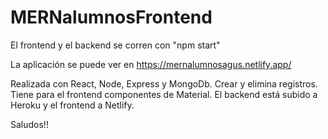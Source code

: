 # MERNalumnosFrontend

El frontend y el backend se corren con "npm start"

La aplicación se puede ver en https://mernalumnosagus.netlify.app/

Realizada con React, Node, Express y MongoDb. Crear y elimina registros. Tiene para el frontend componentes de Material. El backend está subido a Heroku y el frontend a Netlify.

Saludos!!
